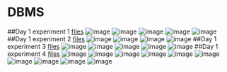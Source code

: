 # DBMS
##Day 1 experiment 1
[files](https://github.com/Hamsika2004/DBMS/commit/34b5f4eb7b870b8c0193925c91c62d7bde7a9614)
![image](https://user-images.githubusercontent.com/113450853/191297238-6bfd1b77-c195-4240-a926-8202c9152ce3.png)
![image](https://user-images.githubusercontent.com/113450853/191297374-1750f21a-efec-465f-ae78-e36d54bacce5.png)
![image](https://user-images.githubusercontent.com/113450853/191297559-05b1d481-7ecf-4417-ba50-29d8e715fa67.png)
![image](https://user-images.githubusercontent.com/113450853/191297766-2448916f-fb27-42c6-ba0f-5d70a2449797.png)
![image](https://user-images.githubusercontent.com/113450853/191297858-a0925234-929c-4cf8-a9fe-b7273c828409.png)
##Day 1 experiment 2
[files](https://github.com/Hamsika2004/DBMS/commit/536fa042f1d1f9511577496492217f3b54aca4cf)
![image](https://user-images.githubusercontent.com/113450853/191327465-dc44a97e-dfad-47f4-918e-299ced033421.png)
![image](https://user-images.githubusercontent.com/113450853/191327604-6e0e3ca5-2342-42ed-8e58-723b0eb5ac68.png)
![image](https://user-images.githubusercontent.com/113450853/191327711-9e4c1388-3b54-4d1f-b453-098851d51c16.png)
![image](https://user-images.githubusercontent.com/113450853/191327829-97f6ac59-69a2-46dc-aa42-b64d0faf157f.png)
##Day 1 experiment 3
[files](https://github.com/Hamsika2004/DBMS/commit/6003e43fc6d00dc5db14573b61d49ba46c3a4132)
![image](https://user-images.githubusercontent.com/113450853/191501427-ac30a819-e269-44fd-959b-1d80ec2f605c.png)
![image](https://user-images.githubusercontent.com/113450853/191501561-f18f702a-0166-4db5-b46a-9cbb7d43b957.png)
![image](https://user-images.githubusercontent.com/113450853/191501649-af701164-6fd4-4f83-8f74-d7f5428f8d05.png)
![image](https://user-images.githubusercontent.com/113450853/191501739-ddcb0f46-1edd-4563-873b-9a9cd558e070.png)
![image](https://user-images.githubusercontent.com/113450853/191501844-bf513c7d-8581-4461-931f-8e7375906ba8.png)
##Day 1 experiment 4
[files](https://github.com/Hamsika2004/DBMS/commit/3eba7057ec3c05dfe4b8fe4104dd485ace0fa781)
![image](https://user-images.githubusercontent.com/113450853/191504371-b5b792e4-963c-457c-975e-54e0c38e2a70.png)
![image](https://user-images.githubusercontent.com/113450853/191504520-17e5ff85-e59a-4e25-bd5e-b9cc66bd237b.png)
![image](https://user-images.githubusercontent.com/113450853/191504622-06f33380-8a8a-4fbe-a42b-3a6adcf62744.png)
![image](https://user-images.githubusercontent.com/113450853/191504707-994466a6-92bb-441e-a5f7-5a93b6b673bc.png)
![image](https://user-images.githubusercontent.com/113450853/191504828-14725ea8-1319-459c-9ebb-caaee955509d.png)
![image](https://user-images.githubusercontent.com/113450853/191504986-ad75eded-b449-4a53-af93-e50fe5034076.png)
![image](https://user-images.githubusercontent.com/113450853/191505059-e391fe43-8597-467f-8bcc-58b96aef4dd7.png)
![image](https://user-images.githubusercontent.com/113450853/191505151-db957230-8d82-48b3-b9ef-f6f99f301022.png)
![image](https://user-images.githubusercontent.com/113450853/191505233-5df45212-7eea-4147-aeae-c7caef641fb7.png)
![image](https://user-images.githubusercontent.com/113450853/191505381-8b9149c7-6c4e-467c-ae39-5d1b44ff3eb0.png)
